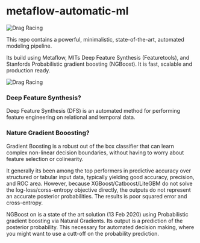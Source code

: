 # metaflow-automatic-ml

![Drag Racing](https://i.ibb.co/r4MzCNV/Screen-Shot-2020-03-18-at-12-57-51-PM.png)


This repo contains a powerful, minimalistic, state-of-the-art, automated modeling pipeline. 

Its build using Metaflow, MITs Deep Feature Synthesis (Featuretools), and Stanfords Probabilistic gradient boosting (NGBoost). It is fast, scalable and  production ready. 


![Drag Racing](https://i.ibb.co/QftPB2Z/Screen-Shot-2020-03-23-at-1-33-16-PM.png=150px )



### Deep Feature Synthesis?

Deep Feature Synthesis (DFS) is an automated method for performing feature engineering on relational and temporal data.

### Nature Gradient Booosting? 

Gradient Boosting is a robust out of the box classifier that can learn complex non-linear decision boundaries, without having to worry about feature selection or colinearity.

It generally its been among the top performers in predictive accuracy over structured or tabular input data, typically yielding good accuracy, precision, and ROC area. However, because XGBoost/Catboost/LiteGBM do not solve the log-loss/corss-entropy objective directly, the outputs do not represent an accurate posterior probabilities. The results is poor squared error and cross-entropy.

NGBoost on is a state of the art solution (13 Feb 2020) using Probabilistic gradient boosting via Natural Gradients. Its output is a prediction of the posterior probability. This necessary for automated decision making, where you might want to use a cutt-off on the probability prediction.

